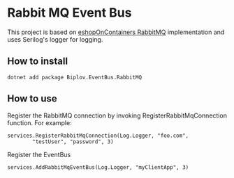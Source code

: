 
# Rabbit MQ Event Bus

This project is based on [eshopOnContainers RabbitMQ](https://github.com/dotnet-architecture/eShopOnContainers/tree/dev/src/BuildingBlocks/EventBus/EventBusRabbitMQ) implementation and uses Serilog's logger for logging.

## How to install
```
dotnet add package Biplov.EventBus.RabbitMQ
```

## How to use
Register the RabbitMQ connection by invoking RegisterRabbitMqConnection function. For example:
```
services.RegisterRabbitMqConnection(Log.Logger, "foo.com",
        "testUser", "password", 3)
```

Register the EventBus
```
services.AddRabbitMqEventBus(Log.Logger, "myClientApp", 3)
```
